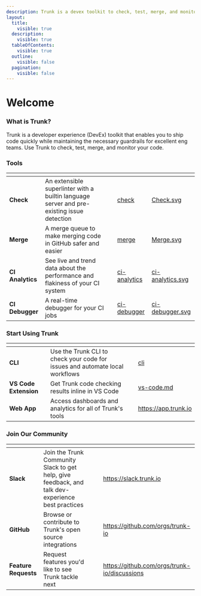 ```yaml
---
description: Trunk is a devex toolkit to check, test, merge, and monitor your code.
layout:
  title:
    visible: true
  description:
    visible: true
  tableOfContents:
    visible: true
  outline:
    visible: false
  pagination:
    visible: false
---
```


# Welcome

### What is Trunk?

Trunk is a developer experience (DevEx) toolkit that enables you to ship code quickly while maintaining the necessary guardrails for excellent eng teams. Use Trunk to check, test, merge, and monitor your code.

### Tools

<table data-view="cards" data-full-width="false"><thead><tr><th></th><th></th><th data-hidden></th><th data-hidden data-card-target data-type="content-ref"></th><th data-hidden data-card-cover data-type="files"></th></tr></thead><tbody><tr><td><strong>Check</strong></td><td>An extensible superlinter with a builtin language server and pre-existing issue detection</td><td></td><td><a href="check/">check</a></td><td><a href="./Check.svg">Check.svg</a></td></tr><tr><td><strong>Merge</strong></td><td>A merge queue to make merging code in GitHub safer and easier</td><td></td><td><a href="merge/">merge</a></td><td><a href="./Merge.svg">Merge.svg</a></td></tr><tr><td><strong>CI Analytics</strong></td><td>See live and trend data about the performance and flakiness of your CI system</td><td></td><td><a href="ci-analytics/">ci-analytics</a></td><td><a href="./ci-analytics.svg">ci-analytics.svg</a></td></tr><tr><td><strong>CI Debugger</strong></td><td>A real-time debugger for your CI jobs</td><td></td><td><a href="ci-debugger/">ci-debugger</a></td><td><a href="./ci-debugger.svg">ci-debugger.svg</a></td></tr></tbody></table>

### Start Using Trunk

<table data-view="cards" data-full-width="false"><thead><tr><th></th><th></th><th></th><th data-hidden data-card-target data-type="content-ref"></th></tr></thead><tbody><tr><td><strong>CLI</strong></td><td>Use the Trunk CLI to check your code for issues and automate local workflows</td><td></td><td><a href="check/advanced-setup/cli/">cli</a></td></tr><tr><td><strong>VS Code Extension</strong></td><td>Get Trunk code checking results inline in VS Code</td><td></td><td><a href="check/ide-integration/vs-code.md">vs-code.md</a></td></tr><tr><td><strong>Web App</strong></td><td>Access dashboards and analytics for all of Trunk's tools</td><td></td><td><a href="https://app.trunk.io">https://app.trunk.io</a></td></tr></tbody></table>

### Join Our Community

<table data-view="cards" data-full-width="false"><thead><tr><th></th><th></th><th></th><th data-hidden data-card-cover data-type="files"></th><th data-hidden data-card-target data-type="content-ref"></th></tr></thead><tbody><tr><td><strong>Slack</strong></td><td>Join the Trunk Community Slack to get help, give feedback, and talk dev-experience best practices</td><td></td><td></td><td><a href="https://slack.trunk.io">https://slack.trunk.io</a></td></tr><tr><td><strong>GitHub</strong></td><td>Browse or contribute to Trunk's open source integrations</td><td></td><td></td><td><a href="https://github.com/orgs/trunk-io">https://github.com/orgs/trunk-io</a></td></tr><tr><td><strong>Feature Requests</strong></td><td>Request features you'd like to see Trunk tackle next</td><td></td><td></td><td><a href="https://github.com/orgs/trunk-io/discussions">https://github.com/orgs/trunk-io/discussions</a></td></tr></tbody></table>
